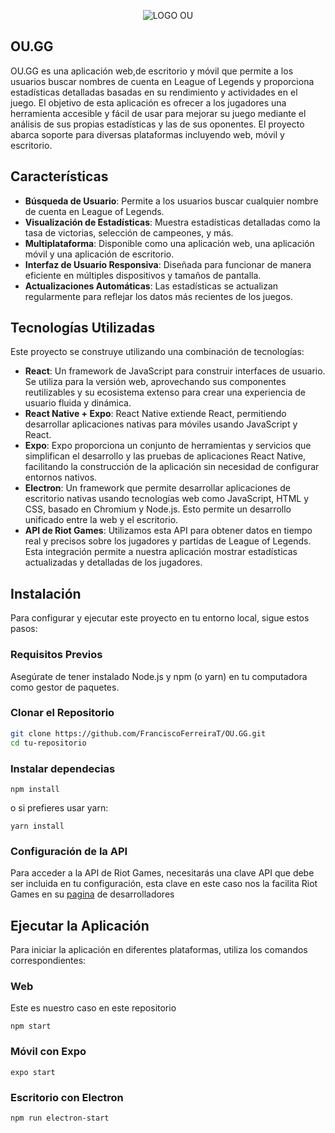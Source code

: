 <p align="center">
  <img src="https://github.com/FranciscoFerreiraT/OU.GG/assets/92456485/63033678-54b1-4dfa-a029-fc6fe9197864" alt="LOGO OU">
</p>


 ## OU.GG


OU.GG es una aplicación web,de escritorio y móvil que permite a los usuarios buscar nombres de cuenta en League of Legends y proporciona estadísticas detalladas basadas en su rendimiento y actividades en el juego. El objetivo de esta aplicación es ofrecer a los jugadores una herramienta accesible y fácil de usar para mejorar su juego mediante el análisis de sus propias estadísticas y las de sus oponentes. El proyecto abarca soporte para diversas plataformas incluyendo web, móvil y escritorio.

## Características

- **Búsqueda de Usuario**: Permite a los usuarios buscar cualquier nombre de cuenta en League of Legends.
- **Visualización de Estadísticas**: Muestra estadísticas detalladas como la tasa de victorias, selección de campeones, y más.
- **Multiplataforma**: Disponible como una aplicación web, una aplicación móvil y una aplicación de escritorio.
- **Interfaz de Usuario Responsiva**: Diseñada para funcionar de manera eficiente en múltiples dispositivos y tamaños de pantalla.
- **Actualizaciones Automáticas**: Las estadísticas se actualizan regularmente para reflejar los datos más recientes de los juegos.

## Tecnologías Utilizadas

Este proyecto se construye utilizando una combinación de tecnologías:

- **React**: Un framework de JavaScript para construir interfaces de usuario. Se utiliza para la versión web, aprovechando sus componentes reutilizables y su ecosistema extenso para crear una experiencia de usuario fluida y dinámica.
- **React Native + Expo**: React Native extiende React, permitiendo desarrollar aplicaciones nativas para móviles usando JavaScript y React.
- **Expo**: Expo proporciona un conjunto de herramientas y servicios que simplifican el desarrollo y las pruebas de aplicaciones React Native, facilitando la construcción de la aplicación sin necesidad de configurar entornos nativos.
- **Electron**: Un framework que permite desarrollar aplicaciones de escritorio nativas usando tecnologías web como JavaScript, HTML y CSS, basado en Chromium y Node.js. Esto permite un desarrollo unificado entre la web y el escritorio.
- **API de Riot Games**: Utilizamos esta API para obtener datos en tiempo real y precisos sobre los jugadores y partidas de League of Legends. Esta integración permite a nuestra aplicación mostrar estadísticas actualizadas y detalladas de los jugadores.

## Instalación

Para configurar y ejecutar este proyecto en tu entorno local, sigue estos pasos:

### Requisitos Previos

Asegúrate de tener instalado Node.js y npm (o yarn) en tu computadora como gestor de paquetes.

### Clonar el Repositorio

```bash
git clone https://github.com/FranciscoFerreiraT/OU.GG.git
cd tu-repositorio
```

### Instalar dependecias

```
npm install
```
o si prefieres usar yarn:

```
yarn install
```
### Configuración de la API
Para acceder a la API de Riot Games, necesitarás una clave API que debe ser incluida en tu configuración, esta clave en este caso nos la facilita Riot Games en su [pagina](https://developer.riotgames.com/) de desarrolladores 

## Ejecutar la Aplicación
Para iniciar la aplicación en diferentes plataformas, utiliza los comandos correspondientes:

### Web
Este es nuestro caso en este repositorio
```
npm start
```
### Móvil con Expo
```
expo start
```
### Escritorio con Electron
```
npm run electron-start
```
